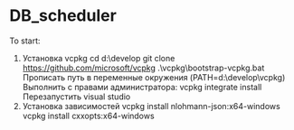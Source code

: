 # DB_scheduler
To start:
1. Установка vcpkg 
	cd d:\develop
	git clone https://github.com/microsoft/vcpkg
	.\vcpkg\bootstrap-vcpkg.bat
	Прописать путь в переменные окружения (PATH=d:\develop\vcpkg) 
	Выполнить с правами администратора:
	vcpkg integrate install
	Перезапустить visual studio
2. Установка зависимостей
	vcpkg install nlohmann-json:x64-windows
	vcpkg install cxxopts:x64-windows
